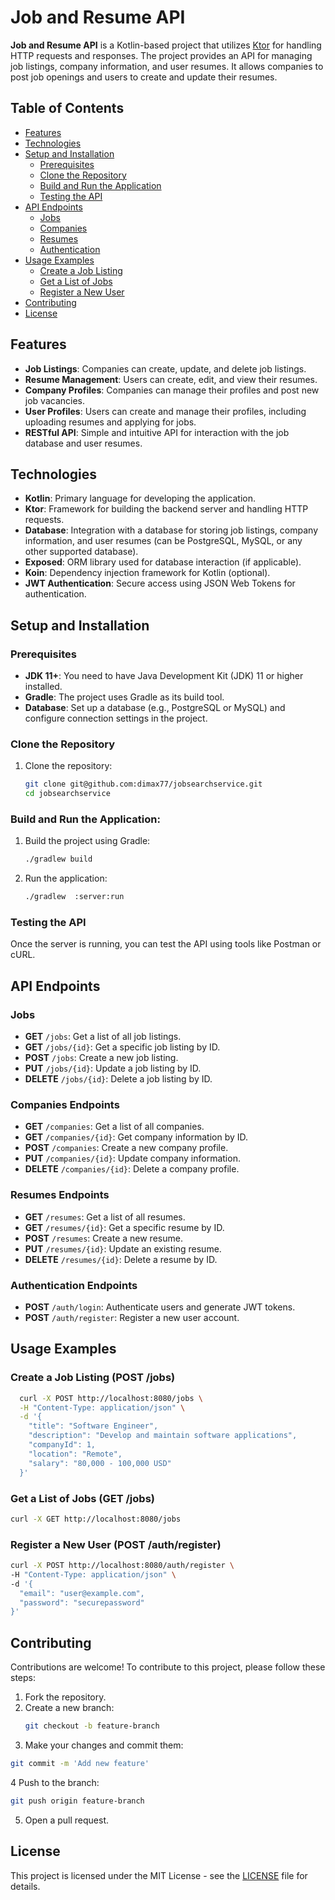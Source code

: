 # Job and Resume API

**Job and Resume API** is a Kotlin-based project that utilizes [Ktor](https://ktor.io) for handling HTTP requests and responses. The project provides an API for managing job listings, company information, and user resumes. It allows companies to post job openings and users to create and update their resumes.

## Table of Contents

- [Features](#features)
- [Technologies](#technologies)
- [Setup and Installation](#setup-and-installation)
  - [Prerequisites](#prerequisites)
  - [Clone the Repository](#clone-the-repository)
  - [Build and Run the Application](#build-and-run-the-application)
  - [Testing the API](#testing-the-api)
- [API Endpoints](#api-endpoints)
  - [Jobs](#jobs)
  - [Companies](#companies)
  - [Resumes](#resumes)
  - [Authentication](#authentication)
- [Usage Examples](#usage-examples)
  - [Create a Job Listing](#create-a-job-listing-post-jobs)
  - [Get a List of Jobs](#get-a-list-of-jobs-get-jobs)
  - [Register a New User](#register-a-new-user-post-authregister)
- [Contributing](#contributing)
- [License](#license)

## Features

- **Job Listings**: Companies can create, update, and delete job listings.
- **Resume Management**: Users can create, edit, and view their resumes.
- **Company Profiles**: Companies can manage their profiles and post new job vacancies.
- **User Profiles**: Users can create and manage their profiles, including uploading resumes and applying for jobs.
- **RESTful API**: Simple and intuitive API for interaction with the job database and user resumes.

## Technologies

- **Kotlin**: Primary language for developing the application.
- **Ktor**: Framework for building the backend server and handling HTTP requests.
- **Database**: Integration with a database for storing job listings, company information, and user resumes (can be PostgreSQL, MySQL, or any other supported database).
- **Exposed**: ORM library used for database interaction (if applicable).
- **Koin**: Dependency injection framework for Kotlin (optional).
- **JWT Authentication**: Secure access using JSON Web Tokens for authentication.

## Setup and Installation

### Prerequisites

- **JDK 11+**: You need to have Java Development Kit (JDK) 11 or higher installed.
- **Gradle**: The project uses Gradle as its build tool.
- **Database**: Set up a database (e.g., PostgreSQL or MySQL) and configure connection settings in the project.

### Clone the Repository

1. Clone the repository:

   ```bash
   git clone git@github.com:dimax77/jobsearchservice.git
   cd jobsearchservice

### Build and Run the Application:

1. Build the project using Gradle:
   
   ```bash
   ./gradlew build

2. Run the application:

   ``` bash
   ./gradlew  :server:run

### Testing the API

Once the server is running, you can test the API using tools like Postman or cURL.

## API Endpoints

### Jobs

- **GET** `/jobs`: Get a list of all job listings.
- **GET** `/jobs/{id}`: Get a specific job listing by ID.
- **POST** `/jobs`: Create a new job listing.
- **PUT** `/jobs/{id}`: Update a job listing by ID.
- **DELETE** `/jobs/{id}`: Delete a job listing by ID.

### Companies Endpoints

- **GET** `/companies`: Get a list of all companies.
- **GET** `/companies/{id}`: Get company information by ID.
- **POST** `/companies`: Create a new company profile.
- **PUT** `/companies/{id}`: Update company information.
- **DELETE** `/companies/{id}`: Delete a company profile.

### Resumes Endpoints

- **GET** `/resumes`: Get a list of all resumes.
- **GET** `/resumes/{id}`: Get a specific resume by ID.
- **POST** `/resumes`: Create a new resume.
- **PUT** `/resumes/{id}`: Update an existing resume.
- **DELETE** `/resumes/{id}`: Delete a resume by ID.

### Authentication Endpoints

- **POST** `/auth/login`: Authenticate users and generate JWT tokens.
- **POST** `/auth/register`: Register a new user account.

## Usage Examples

### Create a Job Listing (POST /jobs)

```bash
  curl -X POST http://localhost:8080/jobs \
  -H "Content-Type: application/json" \
  -d '{
    "title": "Software Engineer",
    "description": "Develop and maintain software applications",
    "companyId": 1,
    "location": "Remote",
    "salary": "80,000 - 100,000 USD"
  }'

```
### Get a List of Jobs (GET /jobs)

```bash
curl -X GET http://localhost:8080/jobs

```
### Register a New User (POST /auth/register)

```bash
curl -X POST http://localhost:8080/auth/register \
-H "Content-Type: application/json" \
-d '{
  "email": "user@example.com",
  "password": "securepassword"
}'
```

## Contributing

Contributions are welcome! To contribute to this project, please follow these steps:

1. Fork the repository.
2. Create a new branch:
   ```bash
   git checkout -b feature-branch
3. Make your changes and commit them:
  ```bash
  git commit -m 'Add new feature'
```
4 Push to the branch:
  ```bash
  git push origin feature-branch
```
5. Open a pull request.

## License
This project is licensed under the MIT License - see the [LICENSE](LICENSE) file for details.
